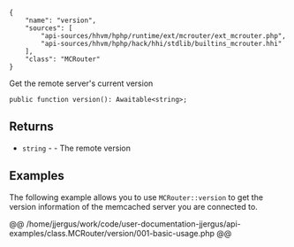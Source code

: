 ``` yamlmeta
{
    "name": "version",
    "sources": [
        "api-sources/hhvm/hphp/runtime/ext/mcrouter/ext_mcrouter.php",
        "api-sources/hhvm/hphp/hack/hhi/stdlib/builtins_mcrouter.hhi"
    ],
    "class": "MCRouter"
}
```




Get the remote server's current version







``` Hack
public function version(): Awaitable<string>;
```




## Returns




+ ` string ` - - The remote version




## Examples




The following example allows you to use ` MCRouter::version ` to get the version information of the memcached server you are connected to.







@@ /home/jjergus/work/code/user-documentation-jjergus/api-examples/class.MCRouter/version/001-basic-usage.php @@
<!-- HHAPIDOC -->
